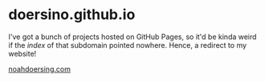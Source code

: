# doersino.github.io

I've got a bunch of projects hosted on GitHub Pages, so it'd be kinda weird if the *index* of that subdomain pointed nowhere. Hence, a redirect to my website!

[noahdoersing.com](https://noahdoersing.com)
